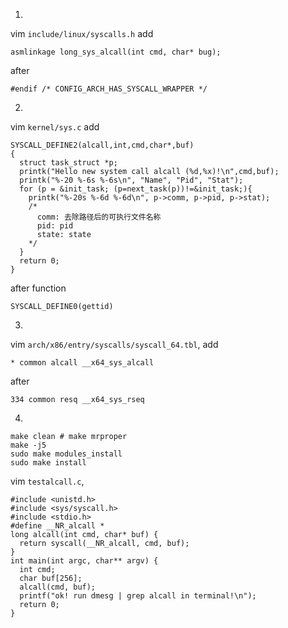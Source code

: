 
1.
vim `include/linux/syscalls.h`
add
```
asmlinkage long_sys_alcall(int cmd, char* bug);
```
after
```
#endif /* CONFIG_ARCH_HAS_SYSCALL_WRAPPER */
```

2.
vim `kernel/sys.c`
add
```
SYSCALL_DEFINE2(alcall,int,cmd,char*,buf)
{
  struct task_struct *p;
  printk("Hello new system call alcall (%d,%x)!\n",cmd,buf);
  printk("%-20 %-6s %-6s\n", "Name", "Pid", "Stat");
  for (p = &init_task; (p=next_task(p))!=&init_task;){
    printk("%-20s %-6d %-6d\n", p->comm, p->pid, p->stat);
    /*
      comm: 去除路径后的可执行文件名称
      pid: pid
      state: state
    */
  }
  return 0;
}
```
after function
```
SYSCALL_DEFINE0(gettid)
```


3.
vim `arch/x86/entry/syscalls/syscall_64.tbl`,
add
```
* common alcall __x64_sys_alcall
```
after
```
334 common resq __x64_sys_rseq
```

4.
```
make clean # make mrproper
make -j5
sudo make modules_install
sudo make install
```


vim `testalcall.c`,
```
#include <unistd.h>
#include <sys/syscall.h>
#include <stdio.h>
#define __NR_alcall *
long alcall(int cmd, char* buf) {
  return syscall(__NR_alcall, cmd, buf);
}
int main(int argc, char** argv) {
  int cmd;
  char buf[256];
  alcall(cmd, buf);
  printf("ok! run dmesg | grep alcall in terminal!\n");
  return 0;
}
```